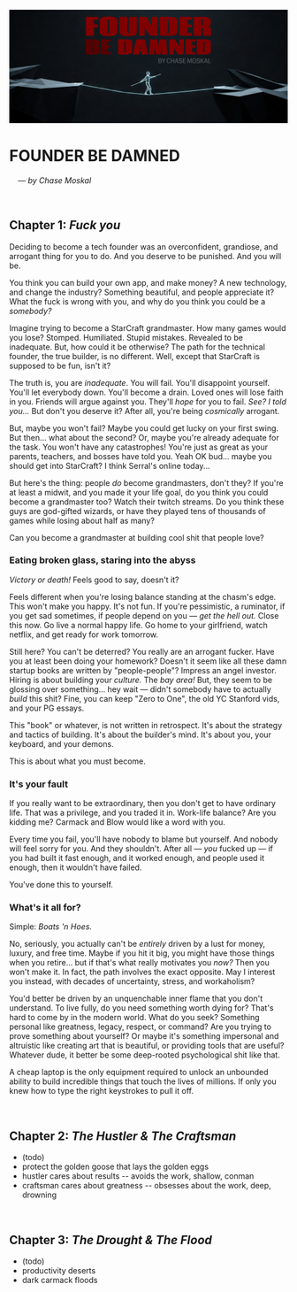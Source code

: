 
![](./assets/banner.jpg)

# FOUNDER BE DAMNED
&nbsp; &nbsp; — *by Chase Moskal*

<br/>

## Chapter 1: *Fuck you*

Deciding to become a tech founder was an overconfident, grandiose, and arrogant thing for you to do. And you deserve to be punished. And you will be.

You think you can build your own app, and make money? A new technology, and change the industry? Something beautiful, and people appreciate it? What the fuck is wrong with you, and why do you think you could be a *somebody?*

Imagine trying to become a StarCraft grandmaster. How many games would you lose? Stomped. Humiliated. Stupid mistakes. Revealed to be inadequate. But, how could it be otherwise? The path for the technical founder, the true builder, is no different. Well, except that StarCraft is supposed to be fun, isn't it?

The truth is, you are *inadequate*. You will fail. You'll disappoint yourself. You'll let everybody down. You'll become a drain. Loved ones will lose faith in you. Friends will argue against you. They'll *hope* for you to fail. *See? I told you...* But don't you deserve it? After all, you're being *cosmically* arrogant.

But, maybe you won't fail? Maybe you could get lucky on your first swing. But then... what about the second? Or, maybe you're already adequate for the task. You won't have any catastrophes! You're just as great as your parents, teachers, and bosses have told you. Yeah OK bud... maybe you should get into StarCraft? I think Serral's online today...

But here's the thing: people *do* become grandmasters, don't they? If you're at least a midwit, and you made it your life goal, do you think you could become a grandmaster too? Watch their twitch streams. Do you think these guys are god-gifted wizards, or have they played tens of thousands of games while losing about half as many?

Can you become a grandmaster at building cool shit that people love?

### Eating broken glass, staring into the abyss

*Victory or death!* Feels good to say, doesn't it?

Feels different when you're losing balance standing at the chasm's edge. This won't make you happy. It's not fun. If you're pessimistic, a ruminator, if you get sad sometimes, if people depend on you — *get the hell out.* Close this now. Go live a normal happy life. Go home to your girlfriend, watch netflix, and get ready for work tomorrow.

Still here? You can't be deterred? You really are an arrogant fucker. Have you at least been doing your homework? Doesn't it seem like all these damn startup books are written by "people-people"? Impress an angel investor. Hiring is about building your *culture.* The *bay area!* But, they seem to be glossing over something... hey wait — didn't somebody have to actually *build* this shit? Fine, you can keep "Zero to One", the old YC Stanford vids, and your PG essays.

This "book" or whatever, is not written in retrospect. It's about the strategy and tactics of building. It's about the builder's mind. It's about you, your keyboard, and your demons.

This is about what you must become.

### It's your fault

If you really want to be extraordinary, then you don't get to have ordinary life. That was a privilege, and you traded it in. Work-life balance? Are you kidding me? Carmack and Blow would like a word with you.

Every time you fail, you'll have nobody to blame but yourself. And nobody will feel sorry for you. And they shouldn't. After all — *you* fucked up — if you had built it fast enough, and it worked enough, and people used it enough, then it wouldn't have failed.

You've done this to yourself.

### What's it all for?

Simple: *Boats 'n Hoes.*

No, seriously, you actually can't be *entirely* driven by a lust for money, luxury, and free time. Maybe if you hit it big, you might have those things when you retire... but if that's what really motivates you *now?* Then you won't make it. In fact, the path involves the exact opposite. May I interest you instead, with decades of uncertainty, stress, and workaholism?

You'd better be driven by an unquenchable inner flame that you don't understand. To live fully, do you need something worth dying for? That's hard to come by in the modern world. What do you seek? Something personal like greatness, legacy, respect, or command? Are you trying to prove something about yourself? Or maybe it's something impersonal and altruistic like creating art that is beautiful, or providing tools that are useful? Whatever dude, it better be some deep-rooted psychological shit like that.

A cheap laptop is the only equipment required to unlock an unbounded ability to build incredible things that touch the lives of millions. If only you knew how to type the right keystrokes to pull it off.

<br/>

## Chapter 2: *The Hustler & The Craftsman*
- (todo)
- protect the golden goose that lays the golden eggs
- hustler cares about results -- avoids the work, shallow, conman
- craftsman cares about greatness -- obsesses about the work, deep, drowning

<br/>

## Chapter 3: *The Drought & The Flood*
- (todo)
- productivity deserts
- dark carmack floods


